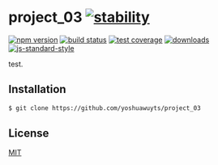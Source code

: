 # project_03 [![stability][0]][1]
[![npm version][2]][3] [![build status][4]][5] [![test coverage][6]][7]
[![downloads][8]][9] [![js-standard-style][10]][11]

test.

## Installation
```sh
$ git clone https://github.com/yoshuawuyts/project_03
```

## License
[MIT](https://tldrlegal.com/license/mit-license)

[0]: https://img.shields.io/badge/stability-experimental-orange.svg?style=flat-square
[1]: https://nodejs.org/api/documentation.html#documentation_stability_index
[2]: https://img.shields.io/npm/v/project_03.svg?style=flat-square
[3]: https://npmjs.org/package/project_03
[4]: https://img.shields.io/travis/yoshuawuyts/project_03/master.svg?style=flat-square
[5]: https://travis-ci.org/yoshuawuyts/project_03
[6]: https://img.shields.io/codecov/c/github/yoshuawuyts/project_03/master.svg?style=flat-square
[7]: https://codecov.io/github/yoshuawuyts/project_03
[8]: http://img.shields.io/npm/dm/project_03.svg?style=flat-square
[9]: https://npmjs.org/package/project_03
[10]: https://img.shields.io/badge/code%20style-standard-brightgreen.svg?style=flat-square
[11]: https://github.com/feross/standard
